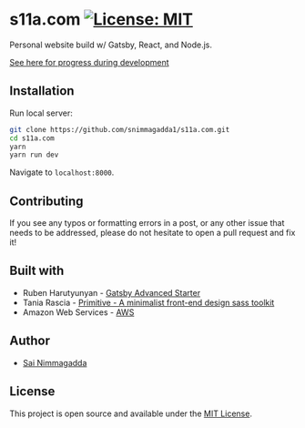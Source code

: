 # s11a.com [![License: MIT](https://img.shields.io/badge/License-MIT-blue.svg)](https://opensource.org/licenses/MIT)

Personal website build w/ Gatsby, React, and Node.js.

[See here for progress during development](http://s11a.com/)

## Installation

Run local server:

```bash
git clone https://github.com/snimmagadda1/s11a.com.git
cd s11a.com
yarn
yarn run dev
```

Navigate to `localhost:8000`.

## Contributing

If you see any typos or formatting errors in a post, or any other issue that needs to be addressed, please do not hesitate to open a pull request and fix it!

## Built with

- Ruben Harutyunyan - [Gatsby Advanced Starter](https://github.com/vagr9k/gatsby-advanced-starter/)
- Tania Rascia - [Primitive - A minimalist front-end design sass toolkit](https://taniarascia.github.io/primitive/)
- Amazon Web Services - [AWS](https://aws.amazon.com/)

## Author

- [Sai Nimmagadda](https://www.s11a.com)

## License

This project is open source and available under the [MIT License](LICENSE).
